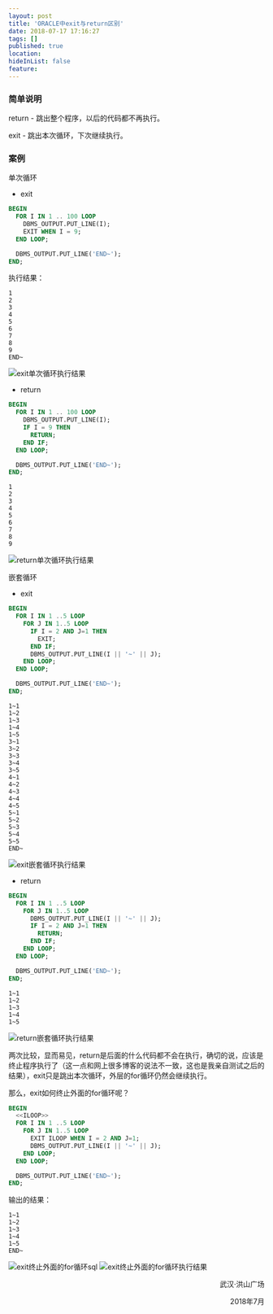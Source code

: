 ```yaml
---
layout: post
title: 'ORACLE中exit与return区别'
date: 2018-07-17 17:16:27
tags: []
published: true
location: 
hideInList: false
feature: 
---
```


### 简单说明

  return - 跳出整个程序，以后的代码都不再执行。

  exit      - 跳出本次循环，下次继续执行。



### 案例

单次循环

- exit

```sql
BEGIN
  FOR I IN 1 .. 100 LOOP
    DBMS_OUTPUT.PUT_LINE(I);
    EXIT WHEN I = 9;
  END LOOP;

  DBMS_OUTPUT.PUT_LINE('END~');
END;
```

执行结果：

```
1
2
3
4
5
6
7
8
9
END~
```

![exit单次循环执行结果](/assets/img/20180717163812.png)

- return

```sql
BEGIN
  FOR I IN 1 .. 100 LOOP
    DBMS_OUTPUT.PUT_LINE(I);
    IF I = 9 THEN
      RETURN;
    END IF;
  END LOOP;

  DBMS_OUTPUT.PUT_LINE('END~');
END;
```



```
1
2
3
4
5
6
7
8
9
```

![return单次循环执行结果](/assets/img/20180717163813.png)

嵌套循环

- exit

```sql
BEGIN
  FOR I IN 1 ..5 LOOP
    FOR J IN 1..5 LOOP
      IF I = 2 AND J=1 THEN
        EXIT;
      END IF;
      DBMS_OUTPUT.PUT_LINE(I || '~' || J);
    END LOOP;
  END LOOP;

  DBMS_OUTPUT.PUT_LINE('END~');
END;
```

```
1~1
1~2
1~3
1~4
1~5
3~1
3~2
3~3
3~4
3~5
4~1
4~2
4~3
4~4
4~5
5~1
5~2
5~3
5~4
5~5
END~
```

![exit嵌套循环执行结果](/assets/img/20180717163814.png)

- return

```sql
BEGIN
  FOR I IN 1 ..5 LOOP
    FOR J IN 1..5 LOOP
      DBMS_OUTPUT.PUT_LINE(I || '~' || J);
      IF I = 2 AND J=1 THEN
        RETURN;
      END IF;
    END LOOP;
  END LOOP;

  DBMS_OUTPUT.PUT_LINE('END~');
END;
```

```
1~1
1~2
1~3
1~4
1~5
```

![return嵌套循环执行结果](/assets/img/20180717163817.png)

两次比较，显而易见，return是后面的什么代码都不会在执行，确切的说，应该是终止程序执行了（这一点和网上很多博客的说法不一致，这也是我亲自测试之后的结果），exit只是跳出本次循环，外层的for循环仍然会继续执行。



那么，exit如何终止外面的for循环呢？

```sql
BEGIN
  <<ILOOP>>
  FOR I IN 1 ..5 LOOP
    FOR J IN 1..5 LOOP
      EXIT ILOOP WHEN I = 2 AND J=1;
      DBMS_OUTPUT.PUT_LINE(I || '~' || J);
    END LOOP;
  END LOOP;

  DBMS_OUTPUT.PUT_LINE('END~');
END;
```

输出的结果：

```
1~1
1~2
1~3
1~4
1~5
END~
```

![exit终止外面的for循环sql](/assets/img/20180717163815.png)
![exit终止外面的for循环执行结果](/assets/img/20180717163816.png)







<p align="right">武汉·洪山广场</p>

<p align="right">2018年7月</p>
